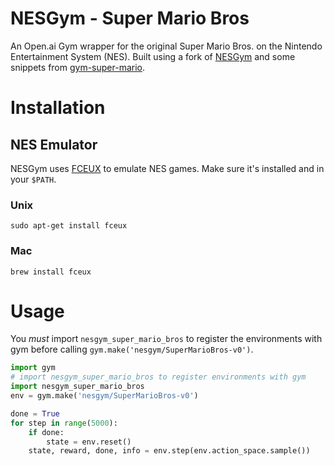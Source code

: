 # NESGym - Super Mario Bros

An Open.ai Gym wrapper for the original Super Mario Bros. on the Nintendo
Entertainment System (NES). Built using a fork of
[NESGym](https://github.com/codescv/nesgym) and some snippets from
[gym-super-mario](https://github.com/ppaquette/gym-super-mario).

# Installation

## NES Emulator

NESGym uses [FCEUX](http://www.fceux.com/web/home.html) to emulate NES games.
Make sure it's installed and in your `$PATH`.

### Unix

```shell
sudo apt-get install fceux
```

### Mac

```shell
brew install fceux
```

# Usage

You _must_ import `nesgym_super_mario_bros` to register the environments with
gym before calling `gym.make('nesgym/SuperMarioBros-v0')`.

```python
import gym
# import nesgym_super_mario_bros to register environments with gym
import nesgym_super_mario_bros
env = gym.make('nesgym/SuperMarioBros-v0')

done = True
for step in range(5000):
    if done:
        state = env.reset()
    state, reward, done, info = env.step(env.action_space.sample())
```
